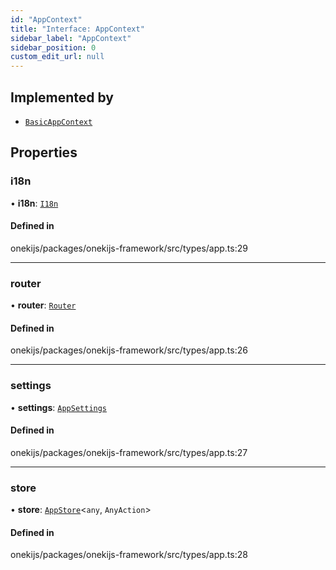 ```yaml
---
id: "AppContext"
title: "Interface: AppContext"
sidebar_label: "AppContext"
sidebar_position: 0
custom_edit_url: null
---
```


## Implemented by

- [`BasicAppContext`](../classes/BasicAppContext.md)

## Properties

### i18n

• **i18n**: [`I18n`](I18n.md)

#### Defined in

onekijs/packages/onekijs-framework/src/types/app.ts:29

___

### router

• **router**: [`Router`](Router.md)

#### Defined in

onekijs/packages/onekijs-framework/src/types/app.ts:26

___

### settings

• **settings**: [`AppSettings`](AppSettings.md)

#### Defined in

onekijs/packages/onekijs-framework/src/types/app.ts:27

___

### store

• **store**: [`AppStore`](AppStore.md)<`any`, `AnyAction`\>

#### Defined in

onekijs/packages/onekijs-framework/src/types/app.ts:28
